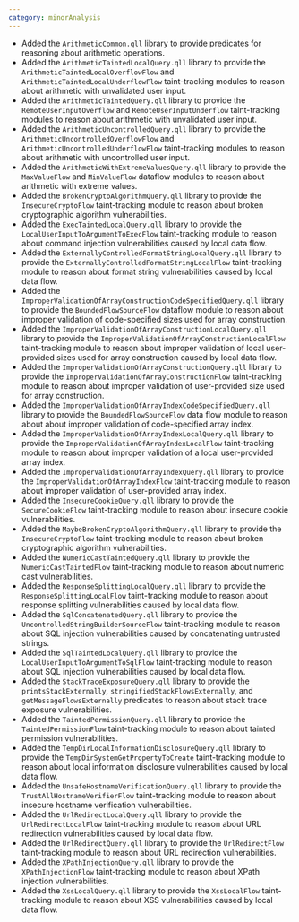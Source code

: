 ```yaml
---
category: minorAnalysis
---
```

* Added the `ArithmeticCommon.qll` library to provide predicates for reasoning about arithmetic operations.
* Added the `ArithmeticTaintedLocalQuery.qll` library to provide the `ArithmeticTaintedLocalOverflowFlow` and `ArithmeticTaintedLocalUnderflowFlow` taint-tracking modules to reason about arithmetic with unvalidated user input.
* Added the `ArithmeticTaintedQuery.qll` library to provide the `RemoteUserInputOverflow` and `RemoteUserInputUnderflow` taint-tracking modules to reason about arithmetic with unvalidated user input.
* Added the `ArithmeticUncontrolledQuery.qll` library to provide the `ArithmeticUncontrolledOverflowFlow`  and `ArithmeticUncontrolledUnderflowFlow` taint-tracking modules to reason about arithmetic with uncontrolled user input.
* Added the `ArithmeticWithExtremeValuesQuery.qll` library to provide the `MaxValueFlow` and `MinValueFlow` dataflow modules to reason about arithmetic with extreme values.
* Added the `BrokenCryptoAlgorithmQuery.qll` library to provide the `InsecureCryptoFlow` taint-tracking module to reason about broken cryptographic algorithm vulnerabilities.
* Added the `ExecTaintedLocalQuery.qll` library to provide the `LocalUserInputToArgumentToExecFlow` taint-tracking module to reason about command injection vulnerabilities caused by local data flow.
* Added the `ExternallyControlledFormatStringLocalQuery.qll` library to provide the `ExternallyControlledFormatStringLocalFlow` taint-tracking module to reason about format string vulnerabilities caused by local data flow.
* Added the `ImproperValidationOfArrayConstructionCodeSpecifiedQuery.qll` library to provide the `BoundedFlowSourceFlow` dataflow module to reason about improper validation of code-specified sizes used for array construction.
* Added the `ImproperValidationOfArrayConstructionLocalQuery.qll` library to provide the `ImproperValidationOfArrayConstructionLocalFlow` taint-tracking module to reason about improper validation of local user-provided sizes used for array construction caused by local data flow.
* Added the `ImproperValidationOfArrayConstructionQuery.qll` library to provide the `ImproperValidationOfArrayConstructionFlow` taint-tracking module to reason about improper validation of user-provided size used for array construction.
* Added the `ImproperValidationOfArrayIndexCodeSpecifiedQuery.qll` library to provide the `BoundedFlowSourceFlow` data flow module to reason about about improper validation of code-specified array index.
* Added the `ImproperValidationOfArrayIndexLocalQuery.qll` library to provide the `ImproperValidationOfArrayIndexLocalFlow` taint-tracking module to reason about improper validation of a local user-provided array index.
* Added the `ImproperValidationOfArrayIndexQuery.qll` library to provide the `ImproperValidationOfArrayIndexFlow` taint-tracking module to reason about improper validation of user-provided array index.
* Added the `InsecureCookieQuery.qll` library to provide the `SecureCookieFlow` taint-tracking module to reason about insecure cookie vulnerabilities.
* Added the `MaybeBrokenCryptoAlgorithmQuery.qll` library to provide the `InsecureCryptoFlow` taint-tracking module to reason about broken cryptographic algorithm vulnerabilities.
* Added the `NumericCastTaintedQuery.qll` library to provide the `NumericCastTaintedFlow` taint-tracking module to reason about numeric cast vulnerabilities.
* Added the `ResponseSplittingLocalQuery.qll` library to provide the `ResponseSplittingLocalFlow` taint-tracking module to reason about response splitting vulnerabilities caused by local data flow.
* Added the `SqlConcatenatedQuery.qll` library to provide the `UncontrolledStringBuilderSourceFlow` taint-tracking module to reason about SQL injection vulnerabilities caused by concatenating untrusted strings.
* Added the `SqlTaintedLocalQuery.qll` library to provide the `LocalUserInputToArgumentToSqlFlow` taint-tracking module to reason about SQL injection vulnerabilities caused by local data flow.
* Added the `StackTraceExposureQuery.qll` library to provide the `printsStackExternally`, `stringifiedStackFlowsExternally`, and `getMessageFlowsExternally` predicates to reason about stack trace exposure vulnerabilities.
* Added the `TaintedPermissionQuery.qll` library to provide the `TaintedPermissionFlow` taint-tracking module to reason about tainted permission vulnerabilities.
* Added the `TempDirLocalInformationDisclosureQuery.qll` library to provide the `TempDirSystemGetPropertyToCreate` taint-tracking module to reason about local information disclosure vulnerabilities caused by local data flow.
* Added the `UnsafeHostnameVerificationQuery.qll` library to provide the `TrustAllHostnameVerifierFlow` taint-tracking module to reason about insecure hostname verification vulnerabilities.
* Added the `UrlRedirectLocalQuery.qll` library to provide the `UrlRedirectLocalFlow` taint-tracking module to reason about URL redirection vulnerabilities caused by local data flow.
* Added the `UrlRedirectQuery.qll` library to provide the `UrlRedirectFlow` taint-tracking module to reason about URL redirection vulnerabilities.
* Added the `XPathInjectionQuery.qll` library to provide the `XPathInjectionFlow` taint-tracking module to reason about XPath injection vulnerabilities.
* Added the `XssLocalQuery.qll` library to provide the `XssLocalFlow` taint-tracking module to reason about XSS vulnerabilities caused by local data flow.